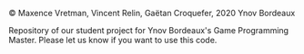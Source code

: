 © Maxence Vretman, Vincent Relin, Gaëtan Croquefer, 2020 Ynov Bordeaux

Repository of our student project for Ynov Bordeaux's Game Programming Master. Please let us know if you want to use this code.
